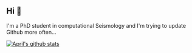 ## Hi 👋
I'm a PhD student in computational Seismology and I'm trying to update Github more often...

[![April's github stats](https://github-readme-stats.vercel.app/api?username=aaaapril4&show_icons=true&theme=buefy&hide_border=true)](https://github.com/anuraghazra/github-readme-stats)

<!--
[![Top Langs](https://github-readme-stats.vercel.app/api/top-langs/?username=aaaapril4&layout=compact&theme=buefy&hide_border=true&hide=jupyter%20notebook)](https://github.com/anuraghazra/github-readme-stats)
-->

<!--
**Aaaapril4/aaaapril4** is a ✨ _special_ ✨ repository because its `README.md` (this file) appears on your GitHub profile.

Here are some ideas to get you started:

- 🔭 I’m currently working on ...
- 🌱 I’m currently learning ...
- 👯 I’m looking to collaborate on ...
- 🤔 I’m looking for help with ...
- 💬 Ask me about ...
- 📫 How to reach me: ...
- 😄 Pronouns: ...
- ⚡ Fun fact: ...
-->

